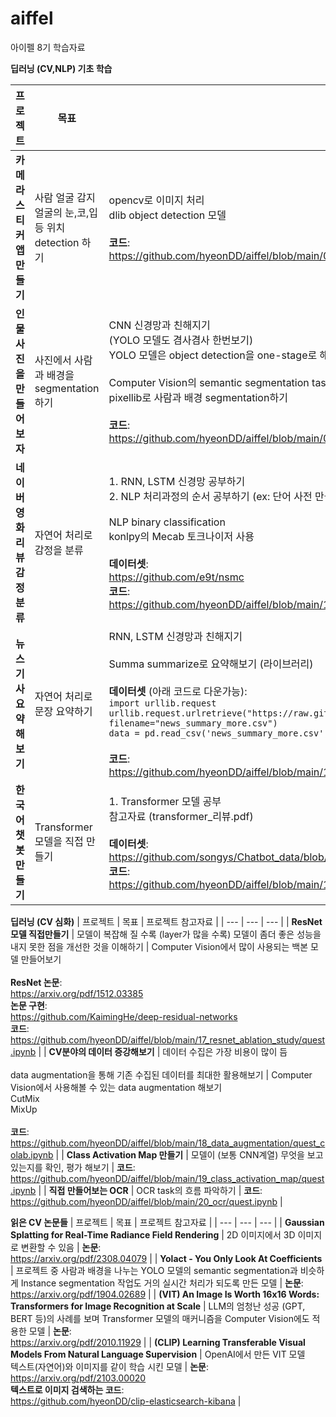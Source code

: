 # aiffel

아이펠 8기 학습자료

**딥러닝 (CV,NLP) 기초 학습**

| 프로젝트             | 목표                                    | 프로젝트 참고자료    |
| --- | --- | --- |
| **카메라 스티커앱 만들기** | 사람 얼굴 감지<br>얼굴의 눈,코,입 등 위치 detection 하기 | opencv로 이미지 처리<br>dlib object detection 모델<br><br>**코드**:<br>https://github.com/hyeonDD/aiffel/blob/main/08_study/my_camera.ipynb |
| **인물사진을 만들어 보자** | 사진에서 사람과 배경을 segmentation 하기 | CNN 신경망과 친해지기<br>(YOLO 모델도 겸사겸사 한번보기)<br>YOLO 모델은 object detection을 one-stage로 해결한 모델<br><br>Computer Vision의 semantic segmentation task 맛 보기<br>pixellib로 사람과 배경 segmentation하기<br><br>**코드**:<br>https://github.com/hyeonDD/aiffel/blob/main/09_study/segementation.ipynb |
| **네이버 영화 리뷰 감정 분류** | 자연어 처리로 감정을 분류 | 1. RNN, LSTM 신경망 공부하기<br>2. NLP 처리과정의 순서 공부하기 (ex: 단어 사전 만들기, tokenizer 등)<br><br>NLP binary classification<br>konlpy의 Mecab 토크나이저 사용<br><br>**데이터셋**:<br>https://github.com/e9t/nsmc<br>**코드**:<br>https://github.com/hyeonDD/aiffel/blob/main/11_study/quest/naver_movie_analysis.ipynb |
| **뉴스 기사 요약해보기** | 자연어 처리로 문장 요약하기 | RNN, LSTM 신경망과 친해지기<br><br>Summa summarize로 요약해보기 (라이브러리)<br><br>**데이터셋** (아래 코드로 다운가능):<br>`import urllib.request`<br>`urllib.request.urlretrieve("https://raw.githubusercontent.com/sunnysai12345/News_Summary/master/news_summary_more.csv", filename="news_summary_more.csv")`<br>`data = pd.read_csv('news_summary_more.csv', encoding='iso-8859-1')`<br><br>**코드**:<br>https://github.com/hyeonDD/aiffel/blob/main/11_study/quest2/my_news_summarize.ipynb |
| **한국어 챗봇 만들기** | Transformer 모델을 직접 만들기 | 1. Transformer 모델 공부<br>참고자료 (transformer\_리뷰.pdf)<br><br>**데이터셋**:<br>https://github.com/songys/Chatbot_data/blob/master/ChatbotData.csv<br>**코드**:<br>https://github.com/hyeonDD/aiffel/blob/main/14_study/quest/korean_chatbot.ipynb |

**딥러닝 (CV 심화)**
| 프로젝트 | 목표 | 프로젝트 참고자료 |
| --- | --- | --- |
| **ResNet모델 직접만들기** | 모델이 복잡해 질 수록 (layer가 많을 수록) 모델이 좀더 좋은 성능을 내지 못한 점을 개선한 것을 이해하기 | Computer Vision에서 많이 사용되는 백본 모델 만들어보기<br><br>**ResNet 논문**:<br>https://arxiv.org/pdf/1512.03385<br>**논문 구현**:<br>https://github.com/KaimingHe/deep-residual-networks<br>**코드**:<br>https://github.com/hyeonDD/aiffel/blob/main/17_resnet_ablation_study/quest.ipynb |
| **CV분야의 데이터 증강해보기** | 데이터 수집은 가장 비용이 많이 듬<br><br>data augmentation을 통해 기존 수집된 데이터를 최대한 활용해보기 | Computer Vision에서 사용해볼 수 있는 data augmentation 해보기<br>CutMix<br>MixUp<br><br>**코드**:<br>https://github.com/hyeonDD/aiffel/blob/main/18_data_augmentation/quest_colab.ipynb |
| **Class Activation Map 만들기** | 모델이 (보통 CNN계열) 무엇을 보고 있는지를 확인, 평가 해보기 | **코드**:<br>https://github.com/hyeonDD/aiffel/blob/main/19_class_activation_map/quest.ipynb |
| **직접 만들어보는 OCR** | OCR task의 흐름 파악하기 | **코드**:<br>https://github.com/hyeonDD/aiffel/blob/main/20_ocr/quest.ipynb |

**읽은 CV 논문들**
| 프로젝트 | 목표 | 프로젝트 참고자료 |
| --- | --- | --- |
| **Gaussian Splatting for Real-Time Radiance Field Rendering** | 2D 이미지에서 3D 이미지로 변환할 수 있음 | **논문**:<br>https://arxiv.org/pdf/2308.04079 |
| **Yolact - You Only Look At Coefficients** | 프로젝트 중 사람과 배경을 나누는 YOLO 모델의 semantic segmentation과 비슷하게 Instance segmentation 작업도 거의 실시간 처리가 되도록 만든 모델 | **논문**:<br>https://arxiv.org/pdf/1904.02689 |
| **(VIT) An Image Is Worth 16x16 Words: Transformers for Image Recognition at Scale** | LLM의 엄청난 성공 (GPT, BERT 등)의 사례를 보며 Transformer 모델의 매커니즘을 Computer Vision에도 적용한 모델 | **논문**:<br>https://arxiv.org/pdf/2010.11929 |
| **(CLIP) Learning Transferable Visual Models From Natural Language Supervision** | OpenAI에서 만든 VIT 모델<br>텍스트(자연어)와 이미지를 같이 학습 시킨 모델 | **논문**:<br>https://arxiv.org/pdf/2103.00020<br>**텍스트로 이미지 검색하는 코드**:<br>https://github.com/hyeonDD/clip-elasticsearch-kibana |
